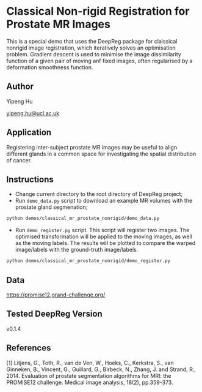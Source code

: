 # Classical Non-rigid Registration for Prostate MR Images

This is a special demo that uses the DeepReg package for claissical nonrigid image
registration, which iteratively solves an optimisation problem. Gradient descent is used
to minimise the image dissimilarity function of a given pair of moving anf fixed images,
often regularised by a deformation smoothness function.

## Author

Yipeng Hu

yipeng.hu@ucl.ac.uk

## Application

Registering inter-subject prostate MR images may be useful to align different glands in
a common space for investigating the spatial distribution of cancer.

## Instructions

- Change current directory to the root directory of DeepReg project;
- Run `demo_data.py` script to download an example MR volumes with the prostate gland
  segmenation;

```bash
python demos/classical_mr_prostate_nonrigid/demo_data.py
```

- Run `demo_register.py` script. This script will register two images. The optimised
  transformation will be applied to the moving images, as well as the moving labels. The
  results will be plotted to compare the warped image/labels with the ground-truth
  image/labels.

```bash
python demos/classical_mr_prostate_nonrigid/demo_register.py
```

## Data

https://promise12.grand-challenge.org/

## Tested DeepReg Version

v0.1.4

## References

[1] Litjens, G., Toth, R., van de Ven, W., Hoeks, C., Kerkstra, S., van Ginneken, B.,
Vincent, G., Guillard, G., Birbeck, N., Zhang, J. and Strand, R., 2014. Evaluation of
prostate segmentation algorithms for MRI: the PROMISE12 challenge. Medical image
analysis, 18(2), pp.359-373.
